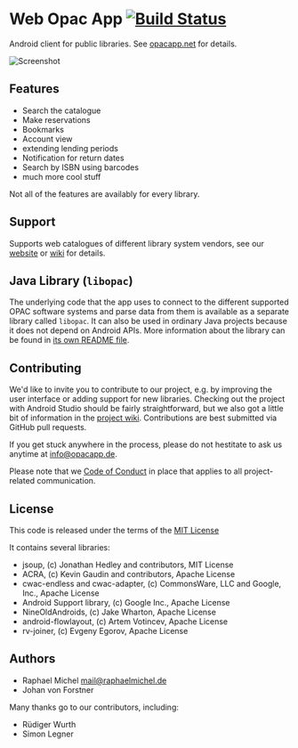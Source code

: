 Web Opac App [![Build Status](https://travis-ci.org/opacapp/opacclient.svg?branch=master)](https://travis-ci.org/opacapp/opacclient)
============
Android client for public libraries. See [opacapp.net](http://opacapp.net) for details.

![Screenshot](http://opacapp.de/wp-content/themes/opacapp/img/020_menue.png)


Features
--------
* Search the catalogue
* Make reservations
* Bookmarks
* Account view
* extending lending periods
* Notification for return dates
* Search by ISBN using barcodes
* much more cool stuff

Not all of the features are availably for every library.

Support
-------
Supports web catalogues of different library system vendors, see our [website](http://de.opacapp.net/kompatibilitaet/) or [wiki](https://github.com/raphaelm/opacclient/wiki/Supported-library-types) for details.

Java Library (`libopac`)
------------------------
The underlying code that the app uses to connect to the different supported OPAC software systems and parse 
data from them is available as a separate library called `libopac`. It can also be used in ordinary Java 
projects because it does not depend on Android APIs. More information about the library can be found in 
[its own README file](https://github.com/opacapp/opacclient/blob/master/opacclient/libopac/README.md).

Contributing
------------
We'd like to invite you to contribute to our project, e.g. by improving the user interface or adding support
for new libraries. Checking out the project with Android Studio should be fairly straightforward, but we
also got a little bit of information in the [project wiki](https://github.com/opacapp/opacclient/wiki).
Contributions are best submitted via GitHub pull requests.

If you get stuck anywhere in the process, please do not hestitate to ask us anytime at info@opacapp.de.

Please note that we [Code of Conduct](https://github.com/oapcapp/opacclient/blob/master/CODE_OF_CONDUCT.md)
in place that applies to all project-related communication.

License
-------
This code is released under the terms of the [MIT License](http://opensource.org/licenses/mit-license.php)

It contains several libraries:

* jsoup, (c) Jonathan Hedley and contributors, MIT License
* ACRA, (c) Kevin Gaudin and contributors, Apache License
* cwac-endless and cwac-adapter, (c) CommonsWare, LLC and Google, Inc., Apache License
* Android Support library, (c) Google Inc., Apache License
* NineOldAndroids, (c) Jake Wharton, Apache License
* android-flowlayout, (c) Artem Votincev, Apache License
* rv-joiner, (c) Evgeny Egorov, Apache License

Authors
-------
* Raphael Michel <mail@raphaelmichel.de>
* Johan von Forstner

Many thanks go to our contributors, including:

* Rüdiger Wurth
* Simon Legner

